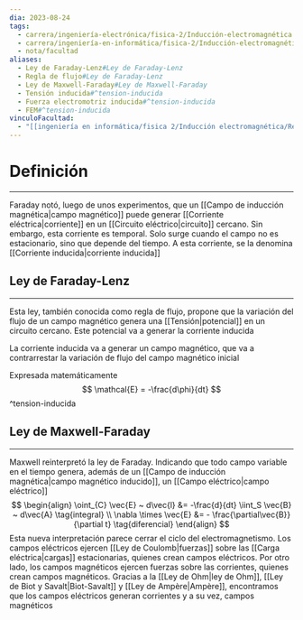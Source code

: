 ```yaml
---
dia: 2023-08-24
tags:
  - carrera/ingeniería-electrónica/fisica-2/Inducción-electromagnética
  - carrera/ingeniería-en-informática/fisica-2/Inducción-electromagnética
  - nota/facultad
aliases:
  - Ley de Faraday-Lenz#Ley de Faraday-Lenz
  - Regla de flujo#Ley de Faraday-Lenz
  - Ley de Maxwell-Faraday#Ley de Maxwell-Faraday
  - Tensión inducida#^tension-inducida
  - Fuerza electromotriz inducida#^tension-inducida
  - FEM#^tension-inducida
vinculoFacultad:
  - "[[ingeniería en informática/fisica 2/Inducción electromagnética/Resumen.md]]"
---
```

# Definición
---
Faraday notó, luego de unos experimentos, que un [[Campo de inducción magnética|campo magnético]] puede generar [[Corriente eléctrica|corriente]] en un [[Circuito eléctrico|circuito]] cercano. Sin embargo, esta corriente es temporal. Solo surge cuando el campo no es estacionario, sino que depende del tiempo. A esta corriente, se la denomina [[Corriente inducida|corriente inducida]]

## Ley de Faraday-Lenz
---
Esta ley, también conocida como regla de flujo, propone que la variación del flujo de un campo magnético genera una [[Tensión|potencial]] en un circuito cercano. Este potencial va a generar la corriente inducida

La corriente inducida va a generar un campo magnético, que va a contrarrestar la variación de flujo del campo magnético inicial 

Expresada matemáticamente $$ \mathcal{E} = -\frac{d\phi}{dt} $$ ^tension-inducida
## Ley de Maxwell-Faraday
---
Maxwell reinterpretó la ley de Faraday. Indicando que todo campo variable en el tiempo genera, además de un [[Campo de inducción magnética|campo magnético inducido]], un [[Campo eléctrico|campo eléctrico]] $$ \begin{align} 
    \oint_{C} \vec{E} ~ d\vec{l} &= -\frac{d}{dt} \iint_S \vec{B} ~ d\vec{A} \tag{integral} \\
    \nabla \times \vec{E} &= - \frac{\partial\vec{B}}{\partial t} \tag{diferencial}
\end{align} $$
Esta nueva interpretación parece cerrar el ciclo del electromagnetismo. Los campos eléctricos ejercen [[Ley de Coulomb|fuerzas]] sobre las [[Carga eléctrica|cargas]] estacionarias, quienes crean campos eléctricos. Por otro lado, los campos magnéticos ejercen fuerzas sobre las corrientes, quienes crean campos magnéticos. Gracias a la [[Ley de Ohm|ley de Ohm]], [[Ley de Biot y Savalt|Biot-Savalt]] y [[Ley de Ampère|Ampère]], encontramos que los campos eléctricos generan corrientes y a su vez, campos magnéticos